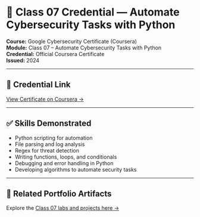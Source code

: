 # 🧾 Class 07 Credential — Automate Cybersecurity Tasks with Python

**Course:** Google Cybersecurity Certificate (Coursera)  
**Module:** Class 07 – Automate Cybersecurity Tasks with Python  
**Credential:** Official Coursera Certificate  
**Issued:** 2024

---

## 🔗 Credential Link

[View Certificate on Coursera →](https://coursera.org/share/47d4c12f4012108f37373c370dd71815)

---

## ✅ Skills Demonstrated

- Python scripting for automation  
- File parsing and log analysis  
- Regex for threat detection  
- Writing functions, loops, and conditionals  
- Debugging and error handling in Python  
- Developing algorithms to automate security tasks

---

## 📁 Related Portfolio Artifacts

Explore the [Class 07 labs and projects here →](https://github.com/isaiahehlert/Portfolio/tree/main/Projects/Class-07-Automate-Cybersecurity-Tasks-With-Python)
